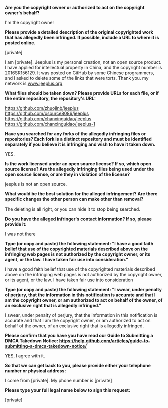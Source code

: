 **Are you the copyright owner or authorized to act on the copyright owner's behalf?**    
    
I'm the copyright owner    
    
**Please provide a detailed description of the original copyrighted work that has allegedly been infringed. If possible, include a URL to where it is posted online.**    
    
[private]  

I am [private]. Jeeplus is my personal creation, not an open source product. I have applied for intellectual property in China, and the copyright number is 2016SR156129. It was posted on GitHub by some Chinese programmers, and I asked to delete some of the links that were torts. Thank you. my network is www.jeeplus.org    
    
**What files should be taken down? Please provide URLs for each file, or if the entire repository, the repository's URL:**    
    
https://github.com/zhuojinb/jeeplus     
https://github.com/osource8086/jeeplus     
https://github.com/chanxinguidao/jeeplus     
https://github.com/chanxinguidao/jeeplus-1    
    
**Have you searched for any forks of the allegedly infringing files or repositories? Each fork is a distinct repository and must be identified separately if you believe it is infringing and wish to have it taken down.**    
    
YES.    
    
**Is the work licensed under an open source license? If so, which open source license? Are the allegedly infringing files being used under the open source license, or are they in violation of the license?**    
    
jeeplus is not an open source.    
    
**What would be the best solution for the alleged infringement? Are there specific changes the other person can make other than removal?**    
    
The deleting is all right, or you can hide it to stop being searched.    
    
**Do you have the alleged infringer's contact information? If so, please provide it:**    
    
I was not there    
    
**Type (or copy and paste) the following statement: "I have a good faith belief that use of the copyrighted materials described above on the infringing web pages is not authorized by the copyright owner, or its agent, or the law. I have taken fair use into consideration."**    
    
I have a good faith belief that use of the copyrighted materials described above on the infringing web pages is not authorized by the copyright owner, or its agent, or the law. I have taken fair use into consideration    
    
**Type (or copy and paste) the following statement: "I swear, under penalty of perjury, that the information in this notification is accurate and that I am the copyright owner, or am authorized to act on behalf of the owner, of an exclusive right that is allegedly infringed."**    
    
I swear, under penalty of perjury, that the information in this notification is accurate and that I am the copyright owner, or am authorized to act on behalf of the owner, of an exclusive right that is allegedly infringed.    
    
**Please confirm that you have you have read our Guide to Submitting a DMCA Takedown Notice: https://help.github.com/articles/guide-to-submitting-a-dmca-takedown-notice/**    
    
YES, I agree with it.    
    
**So that we can get back to you, please provide either your telephone number or physical address:**    
    
I come from [private]. My phone number is [private]      
    
**Please type your full legal name below to sign this request:**    
    
[private]  
